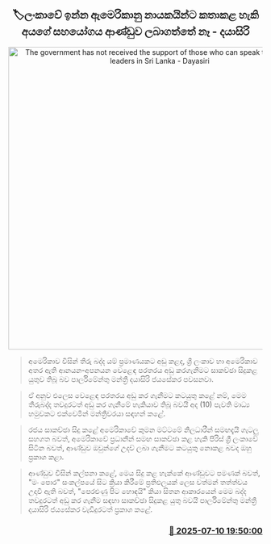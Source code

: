 <p align='center'><b><h2 align='center' title='The government has not received the support of those who can speak to American leaders in Sri Lanka - Dayasiri'>🏷ලංකාවේ ඉන්න ඇමෙරිකානු නායකයින්ට කතාකළ හැකි අයගේ සහයෝගය ආණ්ඩුව ලබාගත්⁣තේ නෑ - දයාසිරි</h2></b></p>
<p align='center'><img src='https://helakuru.sgp1.cdn.digitaloceanspaces.com/esana/images/lib/dayasiri-archived.jpg' width='600' alt='The government has not received the support of those who can speak to American leaders in Sri Lanka - Dayasiri'></p>

> අමෙරිකාව විසින් තීරු බද්ද යම් ප්‍රමාණයකට අඩු කළද, ශ්‍රී ලංකාව හා අමෙරිකාව අතර ඇති ආනයන-අපනයන වෙළෙඳ පරතරය අඩු කරගැනීමට සාකච්ඡා සිදුකළ යුතුව තිබූ බව පාර්ලිමේන්තු මන්ත්‍රී දයාසිරි ජයසේකර පවසනවා.

> ඒ අනුව එලෙස වෙළෙඳ පරතරය අඩු කර ගැනීමට කටයුතු කළේ නම්, මෙම තීරුබද්ද තවදුරටත් අඩු කර ගැනීමේ හැකියාව තිබූ බවයි අද (10) පැවති මාධ්‍ය හමුවකට එක්වෙමින් මන්ත්‍රීවරයා සඳහන් කළේ.

> රජය සාකච්ඡා සිදු කළේ අමෙරිකාවේ කුමන මට්ටමේ නිලධාරීන් සමඟදැයි ගැටලු සහගත බවත්, අමෙරිකාවේ ප්‍රධානීන් සමඟ සාකච්ඡා කළ හැකි පිරිස් ශ්‍රී ලංකාවේ සිටින බවත්, ආණ්ඩුව ඔවුන්ගේ උදව් ලබා ගැනීමට කටයුතු නොකළ බවද ඔහු ප්‍රකාශ කළා.

> ආණ්ඩුව විසින් කල්පනා කළේ, මෙය සිදු කළ හැක්කේ ආණ්ඩුවට පමණක් බවත්, "මං පොර" සංකල්පයේ සිට ක්‍රියා කිරීමේ ප්‍රතිඵලයක් ලෙස වත්මන් තත්ත්වය උදාවී ඇති බවත්, "පෙරළුණු පිට හොඳයි" කියා සිතන ආකාරයෙන් මෙම බද්ද තවදුරටත් අඩු කර ගැනීම සඳහා සාකච්ඡා සිදුකළ යුතු බවයි පාර්ලිමේන්තු මන්ත්‍රී දයාසිරි ජයසේකර වැඩිදුරටත් ප්‍රකාශ කළේ.



<h3 align='right'><a href='https://www.helakuru.lk/esana/p/111762/'>📅 2025-07-10 19:50:00</a></h3>
